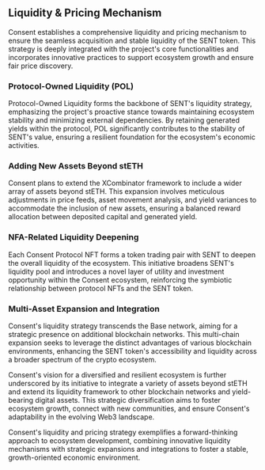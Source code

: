 Liquidity & Pricing Mechanism
-----------------------------

Consent establishes a comprehensive liquidity and pricing mechanism to ensure the seamless acquisition and stable liquidity of the SENT token. This strategy is deeply integrated with the project's core functionalities and incorporates innovative practices to support ecosystem growth and ensure fair price discovery.

### Protocol-Owned Liquidity (POL)

Protocol-Owned Liquidity forms the backbone of SENT's liquidity strategy, emphasizing the project's proactive stance towards maintaining ecosystem stability and minimizing external dependencies. By retaining generated yields within the protocol, POL significantly contributes to the stability of SENT's value, ensuring a resilient foundation for the ecosystem's economic activities.

### Adding New Assets Beyond stETH

Consent plans to extend the XCombinator framework to include a wider array of assets beyond stETH. This expansion involves meticulous adjustments in price feeds, asset movement analysis, and yield variances to accommodate the inclusion of new assets, ensuring a balanced reward allocation between deposited capital and generated yield.

### NFA-Related Liquidity Deepening

Each Consent Protocol NFT forms a token trading pair with SENT to deepen the overall liquidity of the ecosystem. This initiative broadens SENT's liquidity pool and introduces a novel layer of utility and investment opportunity within the Consent ecosystem, reinforcing the symbiotic relationship between protocol NFTs and the SENT token.

### Multi-Asset Expansion and Integration

Consent's liquidity strategy transcends the Base network, aiming for a strategic presence on additional blockchain networks. This multi-chain expansion seeks to leverage the distinct advantages of various blockchain environments, enhancing the SENT token's accessibility and liquidity across a broader spectrum of the crypto ecosystem.

Consent's vision for a diversified and resilient ecosystem is further underscored by its initiative to integrate a variety of assets beyond stETH and extend its liquidity framework to other blockchain networks and yield-bearing digital assets. This strategic diversification aims to foster ecosystem growth, connect with new communities, and ensure Consent's adaptability in the evolving Web3 landscape.

Consent's liquidity and pricing strategy exemplifies a forward-thinking approach to ecosystem development, combining innovative liquidity mechanisms with strategic expansions and integrations to foster a stable, growth-oriented economic environment.
